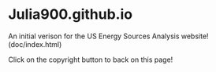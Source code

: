 # Julia900.github.io

An initial verison for the US Energy Sources Analysis website! 
(doc/index.html)

Click on the copyright button to back on this page!
